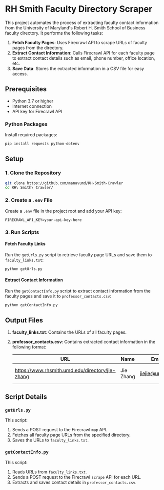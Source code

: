 # RH Smith Faculty Directory Scraper

This project automates the process of extracting faculty contact information from the University of Maryland's Robert H. Smith School of Business faculty directory. It performs the following tasks:

1. **Fetch Faculty Pages**: Uses Firecrawl API to scrape URLs of faculty pages from the directory.
2. **Extract Contact Information**: Calls Firecrawl API for each faculty page to extract contact details such as email, phone number, office location, etc.
3. **Save Data**: Stores the extracted information in a CSV file for easy access.



## Prerequisites

- Python 3.7 or higher
- Internet connection
- API key for Firecrawl API

### Python Packages

Install required packages:

```bash
pip install requests python-dotenv
```

## Setup

### 1. Clone the Repository

```bash
git clone https://github.com/manavumd/RH-Smith-Crawler
cd RH\ Smith\ Crawler/
```

### 2. Create a `.env` File

Create a `.env` file in the project root and add your API key:

```
FIRECRAWL_API_KEY=your-api-key-here
```

### 3. Run Scripts

#### Fetch Faculty Links

Run the `getUrls.py` script to retrieve faculty page URLs and save them to `faculty_links.txt`:

```bash
python getUrls.py
```

#### Extract Contact Information

Run the `getContactInfo.py` script to extract contact information from the faculty pages and save it to `professor_contacts.csv`:

```bash
python getContactInfo.py
```

## Output Files

1. **faculty_links.txt**: Contains the URLs of all faculty pages.
2. **professor_contacts.csv**: Contains extracted contact information in the following format:

   | URL                                       | Name         | Email           | Phone       | Office              |
   |-------------------------------------------|--------------|-----------------|-------------|---------------------|
   | https://www.rhsmith.umd.edu/directory/jie-zhang | Jie Zhang    | jiejie@umd.edu  | 301-405-7899 | 3311 Van Munching Hall |


## Script Details

### `getUrls.py`

This script:
1. Sends a POST request to the Firecrawl `map` API.
2. Fetches all faculty page URLs from the specified directory.
3. Saves the URLs to `faculty_links.txt`.

### `getContactInfo.py`

This script:
1. Reads URLs from `faculty_links.txt`.
2. Sends a POST request to the Firecrawl `scrape` API for each URL.
3. Extracts and saves contact details in `professor_contacts.csv`.
